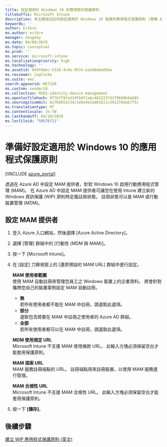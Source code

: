 ```yaml
---
title: 設定適用於 Windows 10 的應用程式保護原則
titleSuffix: Microsoft Intune
description: 本主題描述如何設定適用於 Windows 10 裝置的應用程式保護原則 (簡稱 APP)。
keywords: ''
author: Erikre
ms.author: erikre
manager: dougeby
ms.date: 04/09/2019
ms.topic: conceptual
ms.prod: ''
ms.service: microsoft-intune
ms.localizationpriority: high
ms.technology: ''
ms.assetid: 949fddec-5318-4c9a-957e-ea260e6e05be
ms.reviewer: joglocke
ms.suite: ems
search.appverid: MET150
ms.custom: seodec18
ms.collection: M365-identity-device-management
ms.openlocfilehash: 9f7bff9fa319f8df1abc4622237d1f9b98b9a685
ms.sourcegitcommit: 617bd653c34c1e6a4e2ad61811c5912f8dab775c
ms.translationtype: HT
ms.contentlocale: zh-TW
ms.lasthandoff: 04/10/2019
ms.locfileid: "59570711"
---
```

# <a name="get-ready-to-configure-app-protection-policies-for-windows-10"></a>準備好設定適用於 Windows 10 的應用程式保護原則 

[!INCLUDE [azure_portal](./includes/azure_portal.md)]

透過在 Azure AD 中設定 MAM 提供者，針對 Windows 10 啟用行動應用程式管理 (MAM)。 在 Azure AD 中設定 MAM 提供者可讓您在使用 Intune 建立新的 Windows 資訊保護 (WIP) 原則時定義註冊狀態。 註冊狀態可以是 MAM 或行動裝置管理 (MDM)。

## <a name="to-configure-the-mam-provider"></a>設定 MAM 提供者

1. 登入 Azure 入口網站，然後選擇 [Azure Active Directory]。

2. 選擇 [管理] 群組中的 [行動性 (MDM 與 MAM)]。

3. 按一下 [Microsoft Intune]。

4. 在 [設定] 刀鋒視窗上的 [還原預設的 MAM URL] 群組中進行設定。

   **MAM 使用者範圍**  
   使用 MAM 自動註冊來管理您員工之 Windows 裝置上的企業資料。 將會針對攜帶您自己的裝置案例設定 MAM 自動註冊。<ul><li>**無**<br>若所有使用者都不能在 MAM 中註冊，請選取此選項。</li><li>**部分**<br>選取包含將要在 MAM 中註冊之使用者的 Azure AD 群組。</li><li>**全部**<br>若所有使用者都可以在 MAM 中註冊，請選取此選項。</li></ul>

   **MDM 使用規定 URL**  
   Microsoft Intune 不支援 MAM 使用條款 URL。 此輸入方塊必須保留空白才能套用保護原則。

   **MAM 探索 URL**  
   MAM 服務註冊端點的 URL。 註冊端點用來註冊裝置，以使用 MAM 服務進行管理。

   **MAM 合規性 URL**  
   Microsoft Intune 不支援 MAM 合規性 URL。 此輸入方塊必須保留空白才能套用保護原則。 

5.  按一下 **[儲存]**。

## <a name="next-steps"></a>後續步驟

[建立 WIP 應用程式保護原則 (英文)](windows-information-protection-policy-create.md)
